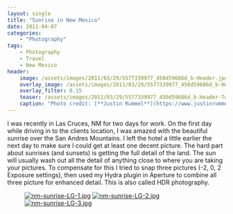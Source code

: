 ```yaml
---
layout: single
title: "Sunrise in New Mexico"
date: 2011-04-07
categories:
    - "Photography"
tags:
    - Photography
    - Travel
    - New Mexico
header:
    image: /assets/images/2011/03/29/5577339977_450d59686d_b-Header.jpg
    overlay_image: /assets/images/2011/03/29/5577339977_450d59686d_b-Header.jpg
    overlay_filter: 0.15
    teaser: /assets/images/2011/03/29/5577339977_450d59686d_b-Header-Twitter.jpg 		# Shrink image to 575 width
    caption: "Photo credit: [**Justin Rummel**](https://www.justinrummel.com)"
---
```


I was recently in Las Cruces, NM for two days for work. On the first day while driving in to the clients location, I was amazed with the beautiful sunrise over the San Andres Mountains. I left the hotel a little earlier the next day to make sure I could get at least one decent picture. The hard part about sunrises (and sunsets) is getting the full detail of the land. The sun will usually wash out all the detail of anything close to where you are taking your pictures. To compensate for this I tried to snap three pictures (-2, 0, 2 Exposure settings), then used my Hydra plugin in Aperture to combine all three picture for enhanced detail. This is also called HDR photography.

<figure class="third">
<a href="{{ site.url }}/assets/images/2011/03/29/nm-sunrise-LG-1.jpg"><img src="{{ site.url }}/assets/images/2011/03/29/nm-sunrise-SM-1.jpg" title="nm-sunrise-LG-1.jpg" /></a>
<a href="{{ site.url }}/assets/images/2011/03/29/nm-sunrise-LG-2.jpg"><img src="{{ site.url }}/assets/images/2011/03/29/nm-sunrise-SM-2.jpg" title="nm-sunrise-LG-2.jpg" /></a>
<a href="{{ site.url }}/assets/images/2011/03/29/nm-sunrise-LG-3.jpg"><img src="{{ site.url }}/assets/images/2011/03/29/nm-sunrise-SM-3.jpg" title="nm-sunrise-LG-3.jpg" /></a>
</figure>
